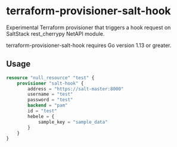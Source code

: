 # terraform-provisioner-salt-hook

Experimental Terraform provisioner that triggers a hook request on SaltStack rest_cherrypy NetAPI module.

terraform-provisioner-salt-hook requires Go version 1.13 or greater.

## Usage

```terraform
resource "null_resource" "test" {
    provisioner "salt-hook" {
        address = "https://salt-master:8000"
        username = "test"
        password = "test"
        backend = "pam"
        id = "test"
        hebele = {
            sample_key = "sample_data"
        }
    }
}
```
